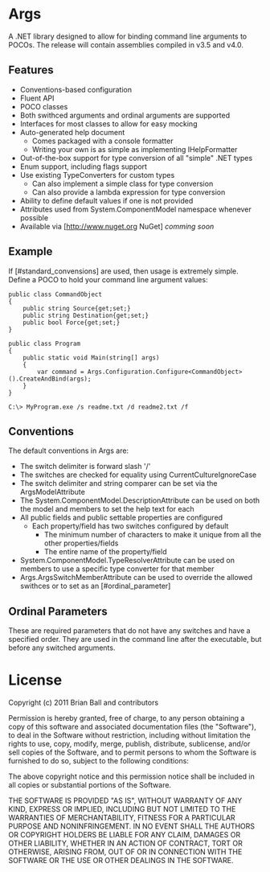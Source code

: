 Args
====

A .NET library designed to allow for binding command line arguments to POCOs.  The release will contain assemblies compiled in v3.5 and v4.0.

Features
--------

- Conventions-based configuration
- Fluent API
- POCO classes
- Both swithced arguments and ordinal arguments are supported
- Interfaces for most classes to allow for easy mocking
- Auto-generated help document
  - Comes packaged with a console formatter
  - Writing your own is as simple as implementing IHelpFormatter
- Out-of-the-box support for type conversion of all "simple" .NET types
- Enum support, including flags support
- Use existing TypeConverters for custom types
  - Can also implement a simple class for type conversion
  - Can also provide a lambda expression for type conversion
- Ability to define default values if one is not provided
- Attributes used from System.ComponentModel namespace whenever possible
- Available via [http://www.nuget.org NuGet] _comming soon_

Example
--------

If [#standard_convensions] are used, then usage is extremely simple. Define a POCO to hold your command line argument values:

    public class CommandObject
	{
	    public string Source{get;set;}
		public string Destination{get;set;}
		public bool Force{get;set;}
	}
	
	public class Program
	{
	    public static void Main(string[] args)
		{
		    var command = Args.Configuration.Configure<CommandObject>().CreateAndBind(args);
		}
	}
	
	C:\> MyProgram.exe /s readme.txt /d readme2.txt /f
	
Conventions
-----------

The default conventions in Args are:

- The switch delimiter is forward slash '/'
- The switches are checked for equality using CurrentCultureIgnoreCase
- The switch delimiter and string comparer can be set via the ArgsModelAttribute
- The System.ComponentModel.DescriptionAttribute can be used on both the model and members to set the help text for each
- All public fields and public settable properties are configured
  - Each property/field has two switches configured by default
    - The minimum number of characters to make it unique from all the other properties/fields
	- The entire name of the property/field
- System.ComponentModel.TypeResolverAttribute can be used on members to use a specific type converter for that member
- Args.ArgsSwitchMemberAttribute can be used to override the allowed swithces or to set as an [#ordinal_parameter]


Ordinal Parameters
------------------

These are required parameters that do not have any switches and have a specified order.  They are used in the command line after the executable,
but before any switched arguments.

	

License
=======
Copyright (c) 2011 Brian Ball and contributors

Permission is hereby granted, free of charge, to any person obtaining a copy
of this software and associated documentation files (the "Software"), to deal
in the Software without restriction, including without limitation the rights
to use, copy, modify, merge, publish, distribute, sublicense, and/or sell
copies of the Software, and to permit persons to whom the Software is
furnished to do so, subject to the following conditions:

The above copyright notice and this permission notice shall be included in
all copies or substantial portions of the Software.

THE SOFTWARE IS PROVIDED "AS IS", WITHOUT WARRANTY OF ANY KIND, EXPRESS OR
IMPLIED, INCLUDING BUT NOT LIMITED TO THE WARRANTIES OF MERCHANTABILITY,
FITNESS FOR A PARTICULAR PURPOSE AND NONINFRINGEMENT. IN NO EVENT SHALL THE
AUTHORS OR COPYRIGHT HOLDERS BE LIABLE FOR ANY CLAIM, DAMAGES OR OTHER
LIABILITY, WHETHER IN AN ACTION OF CONTRACT, TORT OR OTHERWISE, ARISING FROM,
OUT OF OR IN CONNECTION WITH THE SOFTWARE OR THE USE OR OTHER DEALINGS IN
THE SOFTWARE.
